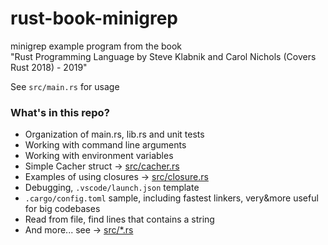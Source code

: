 # rust-book-minigrep

minigrep example program from the book  
"Rust Programming Language  by Steve Klabnik and Carol Nichols (Covers Rust 2018) - 2019"  

See `src/main.rs` for usage

### What's in this repo?  
- Organization of main.rs, lib.rs and unit tests
- Working with command line arguments
- Working with environment variables
- Simple Cacher struct -> [src/cacher.rs](src/cacher.rs)
- Examples of using closures -> [src/closure.rs](src/closure.rs)
- Debugging, `.vscode/launch.json` template
- `.cargo/config.toml` sample, including fastest linkers, very&more useful for big codebases
- Read from file, find lines that contains a string
- And more... see -> [src/*.rs](src/)